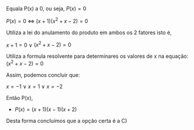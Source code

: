 Equala P(x) a 0, ou seja, $P(x) = 0$


$P(x) = 0$ $\iff$ $(x+1) (x^{2} + x-2) = 0$ 


Utiliza a lei do anulamento do produto em ambos os 2 fatores isto é, 

 $x+1 = 0$ $\vee$ $(x^{2} + x-2) = 0$ 


 Utiliza a formula resolvente para determinares os valores de x na equação: $(x^{2} + x-2) = 0$ 


 Assim, podemos concluir que: 

 $x=-1$ $\vee$ $x=1$ $\vee$ $x=-2$

 Então P(x), 

  - $P(x) = (x+1) (x-1) (x+2)$

  Desta forma concluímos que a opção certa é a C)

  